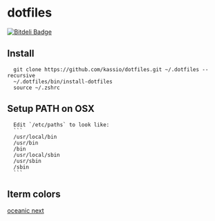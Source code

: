 dotfiles
===========

[![Bitdeli Badge](https://d2weczhvl823v0.cloudfront.net/kassio/dotfiles/trend.png)](https://bitdeli.com/free "Bitdeli Badge")

Install
-------

      git clone https://github.com/kassio/dotfiles.git ~/.dotfiles --recursive
      ~/.dotfiles/bin/install-dotfiles
      source ~/.zshrc

Setup PATH on OSX
-----------------

      Edit `/etc/paths` to look like:
      ```
      /usr/local/bin
      /usr/bin
      /bin
      /usr/local/sbin
      /usr/sbin
      /sbin
      ```

Iterm colors
------------

[oceanic next](https://github.com/mhartington/oceanic-next-iterm)
